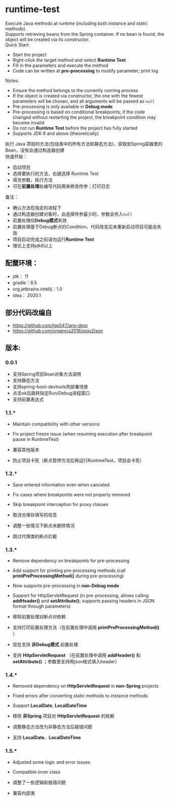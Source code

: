 # runtime-test

Execute Java methods at runtime (including both instance and static methods).<br>
Supports retrieving beans from the Spring container. If no bean is found, the object will be created via its constructor.<br>
Quick Start:<br>
<ul>
    <li>Start the project</li>
    <li>Right-click the target method and select <b>Runtime Test</b></li>
    <li>Fill in the parameters and execute the method</li>
    <li>Code can be written at <b>pre-processing</b> to modify parameter; print log</li>
</ul>

Notes:<br>
<ul>
    <li>Ensure the method belongs to the currently running process</li>
    <li>If the object is created via constructor, the one with the fewest parameters will be chosen, and all arguments will be passed as <code>null</code></li>
    <li>Pre-processing is only available in <b>Debug mode</b></li>
    <li>Pre-processing is based on conditional breakpoints; if the code changed without restarting the project, the breakpoint condition may become invalid</li>
    <li>Do not run <b>Runtime Test</b> before the project has fully started</li>
    <li>Supports JDK 8 and above (theoretically)</li>
</ul>

执行 Java 项目的方法(包括类中的所有方法和静态方法)，获取到Spring容器里的Bean，没有会通过构造器创建<br>
快速开始：<br>
<ul>
    <li>启动项目</li>
    <li>选择要执行的方法，右键选择 Runtime Test </li>
    <li>填充参数，执行方法</li>
    <li>可在<b>前置处理</b>处编写代码用来修改传参；打印日志</li>
</ul>
备注：<br>
<ul>
    <li>确认方法在指定的进程下</li>
    <li>通过构造器创建对象时，会选择传参最少的，参数会传入<code>null</code></li>
    <li>前置处理仅<b>Debug模式</b>有效</li>
    <li>前置处理基于Debug断点的Condition，代码改变后未重新启动项目可能会失效</li>
    <li>项目启动完成之前请勿运行<b>Runtime Test</b></li>
    <li>理论上支持jdk8以上</li>
</ul>

## 配置环境：
- jdk： 11
- gradle：6.5
- org.jetbrains.intellij：1.0
- idea： 2020.1

## 部分代码改编自

- https://github.com/lgp547/any-door
- https://github.com/organics2016/pojo2json

## 版本:

### 0.0.1

- 支持Spring项目Bean对象方法调用
- 支持静态方法
- 支持spring-boot-devtools热部署场景
- 点击ok后跳转指定Run/Debug进程窗口
- 支持前置表达式

### 1.1.*

- Maintain compatibility with other versions
- Fix project freeze issue (when resuming execution after breakpoint pause in RuntimeTest)


- 兼容其他版本
- 防止项目卡死（断点暂停方法后再运行RuntimeTest，项目会卡死）

### 1.2.*

- Save entered information even when canceled
- Fix cases where breakpoints were not properly removed
- Skip breakpoint interception for proxy classes


- 取消也保存填写的信息
- 调整一些情况下断点未删除情况
- 跳过代理类的断点拦截

### 1.3.*

- Remove dependency on breakpoints for pre-processing
- Add support for printing pre-processing methods (call <b>printPreProcessingMethod()</b> during pre-processing)
- Now supports pre-processing in <b>non-Debug mode</b>
- Support for HttpServletRequest (in pre-processing, allows calling <b>addHeader()</b> and <b>setAttribute()</b>; supports passing headers in JSON format through parameters)


- 移除前置处理对断点对依赖
- 支持打印前置处理方法（在前置处理中调用 <b>printPreProcessingMethod()</b> ）
- 现在支持 <b>非Debug模式</b> 前置处理
- 支持 <b>HttpServletRequest</b> （在前置处理中调用 <b>addHeader()</b> 和 <b>setAttribute()</b> ；参数里支持用json格式填入header）

### 1.4.*

- Removed dependency on <b>HttpServletRequest</b> in <b>non-Spring</b> projects
- Fixed errors after converting static methods to instance methods
- Support <b>LocalDate</b>, <b>LocalDateTime</b>


- 移除 <b>非Spring</b> 项目对 <b>HttpServletRequest</b> 的依赖
- 调整静态方法改为非静态方法后报错问题
- 支持 <b>LocalDate</b>、<b>LocalDateTime</b>

### 1.5.*

- Adjusted some logic and error issues
- Compatible inner class


- 调整了一些逻辑和报错问题
- 兼容内部类